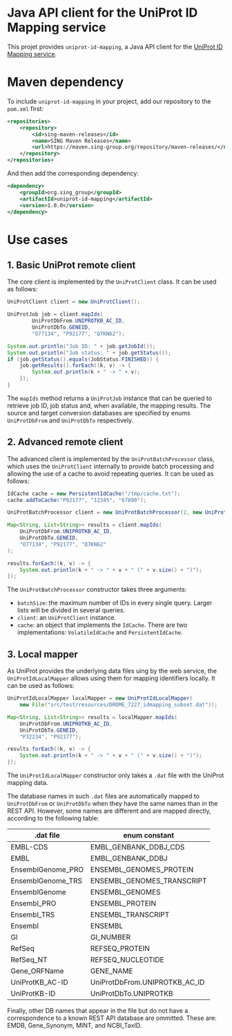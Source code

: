 # Java API client for the UniProt ID Mapping service

This projet provides `uniprot-id-mapping`, a Java API client for the [UniProt ID Mapping service](https://www.uniprot.org/id-mapping/).

# Maven dependency

To include `uniprot-id-mapping` in your project, add our repository to the `pom.xml` first:

```xml
<repositories>
    <repository>
        <id>sing-maven-releases</id>
        <name>SING Maven Releases</name>
        <url>https://maven.sing-group.org/repository/maven-releases/</url>
    </repository>
</repositories>
```

And then add the corresponding dependency:

```xml
<dependency>
    <groupId>org.sing_group</groupId>
	<artifactId>uniprot-id-mapping</artifactId>
	<version>1.0.0</version>
</dependency>
```

# Use cases

## 1. Basic UniProt remote client

The core client is implemented by the `UniProtClient` class. It can be used as follows:

```java
UniProtClient client = new UniProtClient();

UniProtJob job = client.mapIds(
        UniProtDbFrom.UNIPROTKB_AC_ID,
        UniProtDbTo.GENEID,
        "O77134", "P92177", "Q7KN62");

System.out.println("Job ID: " + job.getJobId());
System.out.println("Job status: " + job.getStatus());
if (job.getStatus().equals(JobStatus.FINISHED)) {
    job.getResults().forEach((k, v) -> {
        System.out.println(k + " -> " + v);
    });
}
```

The `mapIds` method returns a `UniProtJob` instance that can be queried to retrieve job ID, job status and, when available, the mapping results. The source and target conversion databases are specified by enums `UniProtDbFrom` and `UniProtDbTo` respectively.

## 2. Advanced remote client

The advanced client is implemented by the `UniProtBatchProcessor` class, which uses the `UniProtClient` internally to provide batch processing and allowing the use of a cache to avoid repeating queries. It can be used as follows:


```java
IdCache cache = new PersistentIdCache("/tmp/cache.txt");
cache.addToCache("P92177", "12345", "67890");

UniProtBatchProcessor client = new UniProtBatchProcessor(2, new UniProtClient(), cache);

Map<String, List<String>> results = client.mapIds(
    UniProtDbFrom.UNIPROTKB_AC_ID, 
    UniProtDbTo.GENEID,
    "O77134", "P92177", "Q7KN62"
);

results.forEach((k, v) -> {
    System.out.println(k + " -> " + v + " (" + v.size() + ")");
});

```

The `UniProtBatchProcessor` constructor takes three arguments:
- `batchSize`: the maximum number of IDs in every single query. Larger lists will be divided in several queries.
- `client`: an `UniProtClient` instance.
- `cache`: an object that implements the `IdCache`. There are two implementations: `VolatileIdCache` and `PersistentIdCache`.

## 3. Local mapper

As UniProt provides the underlying data files uing by the web service, the `UniProtIdLocalMapper` allows using them for mapping identifiers locally. It can be used as follows:

```java
UniProtIdLocalMapper localMapper = new UniProtIdLocalMapper(
    new File("src/test/resources/DROME_7227_idmapping_subset.dat"));

Map<String, List<String>> results = localMapper.mapIds(
    UniProtDbFrom.UNIPROTKB_AC_ID,
    UniProtDbTo.GENEID,
    "P32234", "P92177");

results.forEach((k, v) -> {
    System.out.println(k + " -> " + v + " (" + v.size() + ")");
});
```

The `UniProtIdLocalMapper` constructor only takes a `.dat` file with the UniProt mapping data.

The database names in such `.dat` files are automatically mapped to `UniProtDbFrom` or `UniProtDbTo` when they have the same names than in the REST API. However, some names are different and are mapped directly, according to the following table:

| .dat file              | enum constant                     |
|------------------------|-----------------------------------|
| EMBL-CDS               | EMBL_GENBANK_DDBJ_CDS             |
| EMBL                   | EMBL_GENBANK_DDBJ                 |
| EnsemblGenome_PRO      | ENSEMBL_GENOMES_PROTEIN           |
| EnsemblGenome_TRS      | ENSEMBL_GENOMES_TRANSCRIPT        |
| EnsemblGenome          | ENSEMBL_GENOMES                   |
| Ensembl_PRO            | ENSEMBL_PROTEIN                   |
| Ensembl_TRS            | ENSEMBL_TRANSCRIPT                |
| Ensembl                | ENSEMBL                           |
| GI                     | GI_NUMBER                         |
| RefSeq                 | REFSEQ_PROTEIN                    |
| RefSeq_NT              | REFSEQ_NUCLEOTIDE                 |
| Gene_ORFName           | GENE_NAME                         |
| UniProtKB_AC-ID        | UniProtDbFrom.UNIPROTKB_AC_ID     |
| UniProtKB-ID           | UniProtDbTo.UNIPROTKB             |

Finally, other DB names that appear in the file but do not have a correspondence to a known REST API database are ommitted. These are: EMDB, Gene_Synonym, MINT, and NCBI_TaxID.
